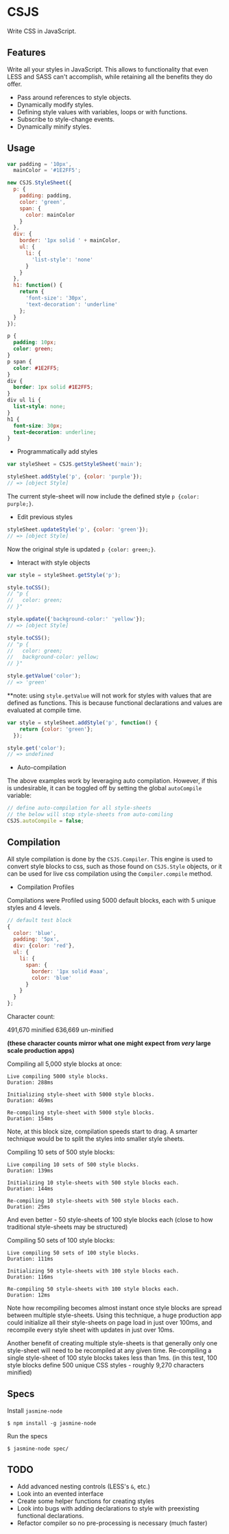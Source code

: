 # CSJS

Write CSS in JavaScript.

## Features

Write all your styles in JavaScript. This allows to functionality that even LESS and SASS can't accomplish, while retaining all the benefits they do offer.

* Pass around references  to style objects.
* Dynamically modify styles.
* Defining style values with variables, loops or with functions.
* Subscribe to style-change events.
* Dynamically minify styles.

## Usage

```js
var padding = '10px',
  mainColor = '#1E2FF5';

new CSJS.StyleSheet({
  p: {
    padding: padding,
    color: 'green',
    span: {
      color: mainColor
    }
  },
  div: {
    border: '1px solid ' + mainColor,
    ul: {
      li: {
        'list-style': 'none'
      }
    }
  },
  h1: function() {
    return {
      'font-size': '30px',
      'text-decoration': 'underline'
    };
  }
});
```

```css
p {
  padding: 10px;
  color: green;
}
p span {
  color: #1E2FF5;
}
div {
  border: 1px solid #1E2FF5;
}
div ul li {
  list-style: none;
}
h1 {
  font-size: 30px;
  text-decoration: underline;
}
```

* Programmatically add styles

```js
var styleSheet = CSJS.getStyleSheet('main');

styleSheet.addStyle('p', {color: 'purple'});
// => [object Style]
```

The current style-sheet will now include the defined style `p {color: purple;}`.

* Edit previous styles

```js
styleSheet.updateStyle('p', {color: 'green'});
// => [object Style]
```

Now the original style is updated `p {color: green;}`.

* Interact with style objects

```js
var style = styleSheet.getStyle('p');

style.toCSS();
// "p {
//   color: green;
// }"

style.update({'background-color:' 'yellow'});
// => [object Style]

style.toCSS();
// "p {
//   color: green;
//   background-color: yellow;
// }"

style.getValue('color');
// => 'green'
```

**note: using `style.getValue` will not work for styles with values that are defined as functions. This is because functional declarations and values are evaluated at compile time.

```js
var style = styleSheet.addStyle('p', function() {
    return {color: 'green'};
  });

style.get('color');
// => undefined
```

* Auto-compilation

The above examples work by leveraging auto compilation. However, if this is undesirable, it can be toggled off by setting the global `autoCompile` variable:

```js
// define auto-compilation for all style-sheets
// the below will stop style-sheets from auto-comiling
CSJS.autoCompile = false;
```

## Compilation

All style compilation is done by the `CSJS.Compiler`. This engine is used to convert style blocks to css, such as those found on `CSJS.Style` objects, or it can be used for live css compilation using the `Compiler.compile` method.

* Compilation Profiles

Compilations were Profiled using 5000 default blocks, each with 5 unique styles and 4 levels.

```js
// default test block
{
  color: 'blue',
  padding: '5px',
  div: {color: 'red'},
  ul: {
    li: {
      span: {
        border: '1px solid #aaa',
        color: 'blue'
      }
    }
  }
};
```

Character count:

491,670 minified
636,669 un-minified

**(these character counts mirror what one might expect from *very* large scale production apps)**

Compiling all 5,000 style blocks at once:
```
Live compiling 5000 style blocks.
Duration: 288ms

Initializing style-sheet with 5000 style blocks.
Duration: 469ms

Re-compiling style-sheet with 5000 style blocks.
Duration: 154ms
```

Note, at this block size, compilation speeds start to drag. A smarter technique would be to split the styles into smaller style sheets.

Compiling 10 sets of 500 style blocks:
```
Live compiling 10 sets of 500 style blocks.
Duration: 139ms

Initializing 10 style-sheets with 500 style blocks each.
Duration: 144ms

Re-compiling 10 style-sheets with 500 style blocks each.
Duration: 25ms
```

And even better - 50 style-sheets of 100 style blocks each (close to how traditional style-sheets may be structured)

Compiling 50 sets of 100 style blocks:
```
Live compiling 50 sets of 100 style blocks.
Duration: 111ms

Initializing 50 style-sheets with 100 style blocks each.
Duration: 116ms

Re-compiling 50 style-sheets with 100 style blocks each.
Duration: 12ms
```

Note how recompiling becomes almost instant once style blocks are spread between multiple style-sheets. Using this technique, a huge production app could initialize all their style-sheets on page load in just over 100ms, and recompile every style sheet with updates in just over 10ms.

Another benefit of creating multiple style-sheets is that generally only one style-sheet will need to be recompiled at any given time. Re-compiling a single style-sheet of 100 style blocks takes less than 1ms. (in this test, 100 style blocks define 500 unique CSS styles - roughly 9,270 characters minified)

## Specs

Install `jasmine-node`

```
$ npm install -g jasmine-node
```

Run the specs

```
$ jasmine-node spec/
```

## TODO

* Add advanced nesting controls (LESS's `&`, etc.)
* Look into an evented interface
* Create some helper functions for creating styles
* Look into bugs with adding declarations to style with preexisting functional declarations.
* Refactor compiler so no pre-processing is necessary (much faster)
